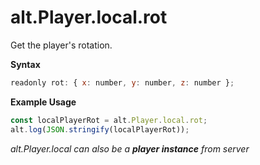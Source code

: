 # alt.Player.local.rot

Get the player's rotation.

**Syntax**

```js
readonly rot: { x: number, y: number, z: number };
```

**Example Usage**

```js
const localPlayerRot = alt.Player.local.rot;
alt.log(JSON.stringify(localPlayerRot));
```

_alt.Player.local can also be a **player instance** from server_
